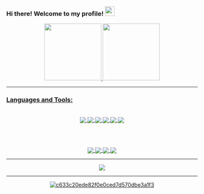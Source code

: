 ### Hi there! Welcome to my profile! <img src="https://media.giphy.com/media/hvRJCLFzcasrR4ia7z/giphy.gif" width="25px">
<div align="center">
  <a href="https://github.com/Thamiris-Ayumi">
  <img height="150em" src="https://github-readme-stats.vercel.app/api?username=Thamiris-Ayumi&show_icons=true&theme=dracula&include_all_commits=true&count_private=true"/>
  <img height="150em" src="https://github-readme-stats.vercel.app/api/top-langs/?username=Thamiris-Ayumi&layout=compact&langs_count=7&theme=dracula"/>
</div>

<hr>

### Languages and Tools:
<div style="display: inline_block" align="center"><br>
  
  <img align="center" src="https://img.shields.io/badge/JavaScript-F7DF1E?style=for-the-badge&logo=javascript&logoColor=black">
  <img align="center" src="https://img.shields.io/badge/Kotlin-7F52FF.svg?style=for-the-badge&logo=Kotlin&logoColor=white">
  <img align="center" src="https://img.shields.io/badge/Java-ED8B00?style=for-the-badge&logo=openjdk&logoColor=white">
  <img align="center" src="https://img.shields.io/badge/HTML5-E34F26?style=for-the-badge&logo=html5&logoColor=white">
  <img align="center" src="https://img.shields.io/badge/CSS3-1572B6?style=for-the-badge&logo=css3&logoColor=white">
  <img align="center" src="https://img.shields.io/badge/Node.js-43853D?style=for-the-badge&logo=node.js&logoColor=white">
  
  <br><br>
  
  <img align="center" src="https://img.shields.io/badge/GIT-E44C30?style=for-the-badge&logo=git&logoColor=white">
  <img align="center" src="https://img.shields.io/badge/VSCode-0078D4?style=for-the-badge&logo=visual%20studio%20code&logoColor=white">
  <img align="center" src="https://img.shields.io/badge/MySQL-005C84?style=for-the-badge&logo=mysql&logoColor=white">
  <img align="center" src="https://img.shields.io/badge/apache%20netbeans-1B6AC6?style=for-the-badge&logo=apache%20netbeans%20IDE&logoColor=white">
  
  <hr>
  <p align="center">   <img alingn="center" src="https://profile-counter.glitch.me/Thamiris-Ayumi/count.svg" /></p>

  <hr>
  
  
  
  ![c633c20ede82f0e0ced7d570dbe3a1f3](https://user-images.githubusercontent.com/70382532/138322189-2db8df52-9dcb-40a0-88a8-c365466bd33d.gif)
